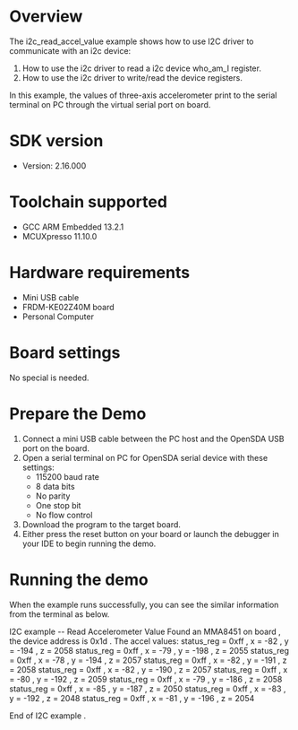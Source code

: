 Overview
========
The i2c_read_accel_value example shows how to use I2C driver to communicate with an i2c device:

 1. How to use the i2c driver to read a i2c device who_am_I register.
 2. How to use the i2c driver to write/read the device registers.

In this example, the values of three-axis accelerometer print to the serial terminal on PC through
the virtual serial port on board.

SDK version
===========
- Version: 2.16.000

Toolchain supported
===================
- GCC ARM Embedded  13.2.1
- MCUXpresso  11.10.0

Hardware requirements
=====================
- Mini USB cable
- FRDM-KE02Z40M board
- Personal Computer

Board settings
==============
No special is needed.

Prepare the Demo
================
1.  Connect a mini USB cable between the PC host and the OpenSDA USB port on the board.
2.  Open a serial terminal on PC for OpenSDA serial device with these settings:
    - 115200 baud rate
    - 8 data bits
    - No parity
    - One stop bit
    - No flow control
3.  Download the program to the target board.
4.  Either press the reset button on your board or launch the debugger in your IDE to begin running the demo.

Running the demo
================
When the example runs successfully, you can see the similar information from the terminal as below.

I2C example -- Read Accelerometer Value
Found an MMA8451 on board , the device address is 0x1d . 
The accel values:
status_reg = 0xff , x =   -82 , y =  -194 , z =  2058 
status_reg = 0xff , x =   -79 , y =  -198 , z =  2055 
status_reg = 0xff , x =   -78 , y =  -194 , z =  2057 
status_reg = 0xff , x =   -82 , y =  -191 , z =  2058 
status_reg = 0xff , x =   -82 , y =  -190 , z =  2057 
status_reg = 0xff , x =   -80 , y =  -192 , z =  2059 
status_reg = 0xff , x =   -79 , y =  -186 , z =  2058 
status_reg = 0xff , x =   -85 , y =  -187 , z =  2050 
status_reg = 0xff , x =   -83 , y =  -192 , z =  2048 
status_reg = 0xff , x =   -81 , y =  -196 , z =  2054 

End of I2C example .

